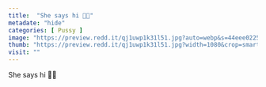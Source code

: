```yaml
---
title:  "She says hi 👋🏼"
metadate: "hide"
categories: [ Pussy ]
image: "https://preview.redd.it/qj1uwp1k31l51.jpg?auto=webp&s=44eee022537dafc0f6b5a1e08ee86392735cdccc"
thumb: "https://preview.redd.it/qj1uwp1k31l51.jpg?width=1080&crop=smart&auto=webp&s=ed99da62ddf98a896259d11b466a872e6ddcd0b5"
visit: ""
---
```

She says hi 👋🏼
